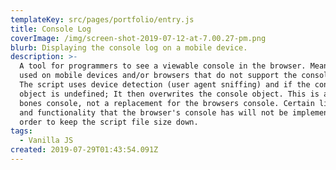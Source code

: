 ```yaml
---
templateKey: src/pages/portfolio/entry.js
title: Console Log
coverImage: /img/screen-shot-2019-07-12-at-7.00.27-pm.png
blurb: Displaying the console log on a mobile device.
description: >-
  A tool for programmers to see a viewable console in the browser. Meant to be
  used on mobile devices and/or browsers that do not support the console object.
  The script uses device detection (user agent sniffing) and if the console
  object is undefined; It then overwrites the console object. This is a bare
  bones console, not a replacement for the browsers console. Certain limitations
  and functionality that the browser's console has will not be implemented in
  order to keep the script file size down.
tags:
  - Vanilla JS
created: 2019-07-29T01:43:54.091Z
---
```


